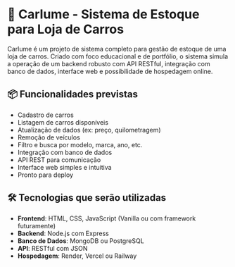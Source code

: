 # 🚗 Carlume - Sistema de Estoque para Loja de Carros

Carlume é um projeto de sistema completo para gestão de estoque de uma loja de carros. Criado com foco educacional e de portfólio, o sistema simula a operação de um backend robusto com API RESTful, integração com banco de dados, interface web e possibilidade de hospedagem online.

## 📦 Funcionalidades previstas

- Cadastro de carros
- Listagem de carros disponíveis
- Atualização de dados (ex: preço, quilometragem)
- Remoção de veículos
- Filtro e busca por modelo, marca, ano, etc.
- Integração com banco de dados
- API REST para comunicação
- Interface web simples e intuitiva
- Pronto para deploy

## 🛠 Tecnologias que serão utilizadas

- **Frontend**: HTML, CSS, JavaScript (Vanilla ou com framework futuramente)
- **Backend**: Node.js com Express
- **Banco de Dados**: MongoDB ou PostgreSQL
- **API**: RESTful com JSON
- **Hospedagem**: Render, Vercel ou Railway


